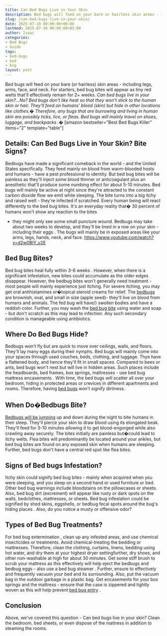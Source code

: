 ```yaml
---
title: Can Bed Bugs Live in Your Skin
description: Bed bugs will feed on your bare or hairless skin areas - including legs, arms, face, and neck. For starters, bed bug bites will appear as tiny red welts...
slug: /can-bed-bugs-live-in-your-skin/
date: 2025-07-10 00:00:00+00:00
lastmod: 2025-07-10 00:00:00+03:00
author: Isaac
categories:
- Bed Bugs
- Guide
tags:
- bed-bugs
- bed
- bug
layout: post
---
```

Bed bugs will feed on your bare (or hairless) skin areas - including legs, arms, face, and neck. For starters,
bed bug bites
will appear as tiny red welts that'll effectively remain for 2+ weeks.
*Can bed bugs live in your skin?...No? Bed bugs don't like heat so that they won't stick to the human skin or hair. They'll feed on humans' blood (skin) but hide in other locations like clothes.�*
*Therefore, any bugs that are burrowing and living in human skin are possibly ticks, lice, or fleas. Bed bugs will mainly travel on shoes, luggage, and backpacks*
*.�*
[amazon bestseller="Best Bed Bugs Killer" items="2" template="table"]
## Details: Can Bed Bugs Live in Your Skin? Bite Signs?
Bedbugs have made a significant comeback in the world - and the United States specifically. They feed mainly on blood from warm-blooded hosts and humans - have a
pest professional
to identity.
But bed bug bites will be painless as they'll inject some blood thinner or anticoagulant plus an anesthetic that'll produce some numbing effect for about 5-10 minutes.
Bed bugs
will mainly be active at night since they're attracted to the constant carbon dioxide flow we emit while sleeping. The bite turns into a big itchy and raised welt - they're infected if scratched.
Every human being will react differently to the bed bug bites. It's an everyday reality that� 30 percent of
humans won't show any reaction to the bites
- they might only see some small puncture wound.
Bedbugs may take about two weeks to develop, and they'll be lined in a row on your skin -
including their eggs
. The bugs will mainly be in exposed areas like your arms, legs, hands, neck, and face.
https://www.youtube.com/watch?v=d2w0BIY_v2E
## Bed Bug Bites?
Bed bug bites heal
fully within 3-6 weeks
. However, when there is a significant infestation, new bites could accumulate as the older edges disappear.
However, the bedbug bites won't generally need treatment - most people will mainly experience just itching. For severe itching, you may get oral antihistamines or�topical steroid creams for relief.
The
[bedbugs](https://www.webmd.com/skin-problems-and-treatments/ss/slideshow-bedbugs)
are brownish, oval, and small in size (apple seed)- they'll live on blood from humans and animals. The fed bug
will have/)
swollen bodies and have a reddish color.
Further, you may wash the
[bed bug bite](https://pestpolicy.com/bed-bug-bites-vs-mosquito-bites/)
using water and soap - but don't scratch as this may lead to infection. Any such secondary condition is manageable using antibiotics.
## Where Do Bed Bugs Hide?
Bedbugs won't fly
but are quick to move over ceilings, walls, and floors. They'll lay many eggs during their nymphs.
Bed bugs will mainly come into your spaces through used couches, beds, clothing, and luggage. Thye have a flattened body, and hence they'll fit in small spaces.
Compared to bees or ants,
bed bugs won't nest but will live
in hidden areas. Such places include the headboards, bed frames, box springs, mattresses - use
bed bug mattress encasements
.
With time, the
bed bugs will scatter all over your bedroom, hiding
in protected areas or crevices in different apartments and rooms. Therefore, having
[bed bugs](https://pestpolicy.com/dead-bed-bugs/)
won't signify dirtiness.
## When Do�Bedbugs Bite?
[Bedbugs will be jumping](https://pestpolicy.com/do-bed-bugs-jump/)
up and down during the night to bite humans in their sleep. They'll pierce your skin to draw blood using its elongated beak.
They'll feed for 3-10 minutes allowing it to get blood-engorged while also crawling away securely. The bites initially are painless but�could lead to itchy welts.
Flea bites
will predominantly be located around your ankles, but bed bug bites are found on any exposed skin when humans are sleeping. Further, bed bugs don't have a central red spot like flea bites.
## Signs of Bed bugs Infestation?
Itchy skin could
signify bed bug
bites - mainly when acquired when you were sleeping, and you sleep on a second hand or used furniture or bed.
Other
bed bug warnings
include bloodstains on the pillowcases or sheets. Also,
bed bug
dirt (excrement) will appear like rusty or dark spots on the walls, bedclothes, mattresses, or sheets.
Bed bug infestation could be signified by shed skins, eggshells, or bedbug fecal spots around the bug's
hiding places
. Also, do you notice a musty or offensive odor?
## Types of Bed Bug Treatments?
For
bed bug extermination
, clean up any infested areas, and use chemical insecticides or treatments. Avoid chemical-treating the bedding or mattresses.
Therefore, clean the clothing, curtains, linens, bedding using hot water, and dry them at your highest dryer settingfurther, dry shoes, and other non-washable at high for about 30 minutes.
Get some stiff brush to scrub your mattress as this effectively will help eject the bedbugs and bedbug eggs - also use a
bed bug steamer
.
Further, ensure to effectively and frequently
vacuum your bed
and its surrounding. Also, put the vacuum bag in the outdoor garbage in a plastic bag.
Get encasements for your box springs and the mattress - ensure that the case is zippered and tightly woven as this will help prevent
[bed bug entry](https://pestpolicy.com/what-causes-bed-bugs/)
.
## Conclusion
Above, we've covered this question - Can bed bugs live in your skin? Clean the bedroom, bed sheets, or even dispose of the mattress in addition to steaming the rooms.